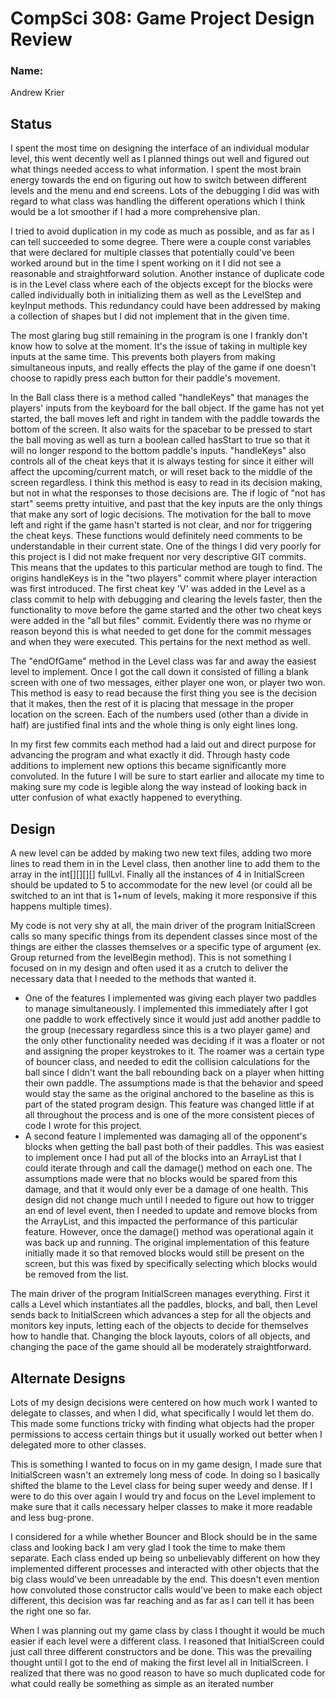 # CompSci 308: Game Project Design Review

### Name: 
Andrew Krier

## Status

I spent the most time on designing the interface of an individual modular level, this went decently well as I planned 
things out well and figured out what things needed access to what information. I spent the most brain energy towards the
end on figuring out how to switch between different levels and the menu and end screens. Lots of the debugging I did
was with regard to what class was handling the different operations which I think would be a lot smoother if I had a more 
comprehensive plan.

I tried to avoid duplication in my code as much as possible, and as far as I can tell succeeded to some degree. There 
were a couple const variables that were declared for multiple classes that potentially could've been worked around but 
in the time I spent working on it I did not see a reasonable and straightforward solution. Another instance of duplicate 
code is in the Level class where each of the objects except for the blocks were called individually both in initializing
them as well as the LevelStep and keyInput methods. This redundancy could have been addressed by making a collection of 
shapes but I did not implement that in the given time.

The most glaring bug still remaining in the program is one I frankly don't know how to solve at the moment. It's the 
issue of taking in multiple key inputs at the same time. This prevents both players from making simultaneous inputs, and 
really effects the play of the game if one doesn't choose to rapidly press each button for their paddle's movement.

In the Ball class there is a method called "handleKeys" that manages the players' inputs from the keyboard for the ball 
object. If the game has not yet started, the ball moves left and right in tandem with the paddle towards the bottom of 
the screen. It also waits for the spacebar to be pressed to start the ball moving as well as turn a boolean called 
hasStart to true so that it will no longer respond to the bottom paddle's inputs. "handleKeys" also controls all of the 
cheat keys that it is always testing for since it either will affect the upcoming/current match, or will reset back to 
the middle of the screen regardless. I think this method is easy to read in its decision making, but not in what the 
responses to those decisions are. The if logic of "not has start" seems pretty intuitive, and past that the key inputs 
are the only things that make any sort of logic decisions. The motivation for the ball to move left and right if the game 
hasn't started is not clear, and nor for triggering the cheat keys. These functions would definitely need comments to be 
understandable in their current state. One of the things I did very poorly for this project is I did not make frequent 
nor very descriptive GIT commits. This means that the updates to this particular method are tough to find. The origins 
handleKeys is in the "two players" commit where player interaction was first introduced. The first cheat key 'V' was added
in the Level as a class commit to help with debugging and clearing the levels faster, then the functionality to move before
the game started and the other two cheat keys were added in the "all but files" commit. Evidently there was no rhyme or 
reason beyond this is what needed to get done for the commit messages and when they were executed. This pertains for the 
next method as well.

The "endOfGame" method in the Level class was far and away the easiest level to implement. Once I got the call down it 
consisted of filling a blank screen with one of two messages, either player one won, or player two won. This method is 
easy to read because the first thing you see is the decision that it makes, then the rest of it is placing that message
in the proper location on the screen. Each of the numbers used (other than a divide in half) are justified final ints 
and the whole thing is only eight lines long.

In my first few commits each method had a laid out and direct purpose for advancing the program and what exactly it did. 
Through hasty code additions to implement new options this became significantly more convoluted. In the future I will
be sure to start earlier and allocate my time to making sure my code is legible along the way instead of looking back in
utter confusion of what exactly happened to everything.

## Design

A new level can be added by making two new text files, adding two more lines to read them in in the Level class, then 
another line to add them to the array in the int[][][][] fullLvl. Finally all the instances of 4 in InitialScreen should
be updated to 5 to accommodate for the new level (or could all be switched to an int that is 1+num of levels, making it 
more responsive if this happens multiple times).

My code is not very shy at all, the main driver of the program InitialScreen calls so many specific things from its 
dependent classes since most of the things are either the classes themselves or a specific type of argument (ex. Group 
returned from the levelBegin method). This is not something I focused on in my design and often used it as a crutch to 
deliver the necessary data that I needed to the methods that wanted it.

* One of the features I implemented was giving each player two paddles to manage simultaneously. I implemented this 
immediately after I got one paddle to work effectively since it would just add another paddle to the group (necessary 
regardless since this is a two player game) and the only other functionality needed was deciding if it was a floater or
not and assigning the proper keystrokes to it. The roamer was a certain type of bouncer class, and needed to edit the 
collision calculations for the ball since I didn't want the ball rebounding back on a player when hitting their own 
paddle. The assumptions made is that the behavior and speed would stay the same as the original anchored to the baseline
as this is part of the stated program design. This feature was changed little if at all throughout the process and is 
one of the more consistent pieces of code I wrote for this project.
* A second feature I implemented was damaging all of the opponent's blocks when getting the ball past both of their 
paddles. This was easiest to implement once I had put all of the blocks into an ArrayList that I could iterate through 
and call the damage() method on each one. The assumptions made were that no blocks would be spared from this damage, and
that it would only ever be a damage of one health. This design did not change much until I needed to figure out how to 
trigger an end of level event, then I needed to update and remove blocks from the ArrayList, and this impacted the 
performance of this particular feature. However, once the damage() method was operational again it was back up and 
running. The original implementation of this feature initially made it so that removed blocks would still be present on 
the screen, but this was fixed by specifically selecting which blocks would be removed from the list.

The main driver of the program InitialScreen manages everything. First it calls a Level which instantiates all the paddles, blocks, 
and ball, then Level sends back to InitialScreen which advances a step for all the objects and monitors key inputs, 
letting each of the objects to decide for themselves how to handle that. Changing the block layouts, colors of all 
objects, and changing the pace of the game should all be moderately straightforward.

## Alternate Designs

Lots of my design decisions were centered on how much work I wanted to delegate to classes, and when I did, what 
specifically I would let them do. This made some functions tricky with finding what objects had the proper permissions 
to access certain things but it usually worked out better when I delegated more to other classes.

This is something I wanted to focus on in my game design, I made sure that InitialScreen wasn't an extremely long mess 
of code. In doing so I basically shifted the blame to the Level class for being super weedy and dense. If I were to do 
this over again I would try and focus on the Level implement to make sure that it calls necessary helper classes to make 
it more readable and less bug-prone.

I considered for a while whether Bouncer and Block should be in the same class and looking back I am very glad I took
the time to make them separate. Each class ended up being so unbelievably different on how they implemented different 
processes and interacted with other objects that the big class would've been unreadable by the end. This doesn't even
mention how convoluted those constructor calls would've been to make each object different, this decision was far 
reaching and as far as I can tell it has been the right one so far.

When I was planning out my game class by class I thought it would be much easier if each level were a different class. 
I reasoned that InitialScreen could just call three different constructors and be done. This was the prevailing thought 
until I got to the end of making the first level all in InitialScreen. I realized that there was no good reason to have 
so much duplicated code for what could really be something as simple as an iterated number

